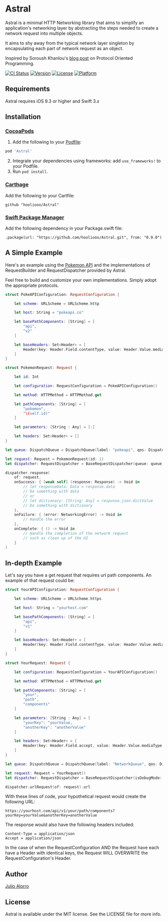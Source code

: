# Astral
Astral is a minimal HTTP Networking library that aims to simplify an application's networking layer by abstracting
the steps needed to create a network request into multiple objects.

It aims to shy away from the typical network layer singleton by encapsulating each part of network request as an object.

Inspired by Soroush Khanlou's [blog post](http://khanlou.com/2016/05/protocol-oriented-programming/) on Protocol Oriented 
Programming.

[![CI Status](http://img.shields.io/travis/hooliooo/Astral.svg?style=flat)](https://travis-ci.org/hooliooo/Astral)
[![Version](https://img.shields.io/cocoapods/v/Astral.svg?style=flat)](http://cocoapods.org/pods/Astral)
[![License](https://img.shields.io/cocoapods/l/Astral.svg?style=flat)](http://cocoapods.org/pods/Astral)
[![Platform](https://img.shields.io/cocoapods/p/Astral.svg?style=flat)](http://cocoapods.org/pods/Astral)

## Requirements

Astral requires iOS 9.3 or higher and Swift 3.x

## Installation
### [CocoaPods](http://cocoapods.org/)

1. Add the following to your [Podfile](http://guides.cocoapods.org/using/the-podfile.html):

```ruby
pod 'Astral'
```
2. Integrate your dependencies using frameworks: add `use_frameworks!` to your Podfile. 
3. Run `pod install`.

### [Carthage](https://github.com/Carthage/Carthage)

Add the following to your Cartfile:
```
github "hooliooo/Astral"
```

### [Swift Package Manager](https://swift.org/package-manager/)

Add the following  dependency in your Package.swift file:
```
.package(url: "https://github.com/hooliooo/Astral.git", from: "0.9.0")
```

## A Simple Example
Here's an example using the [Pokemon API](http://pokeapi.co) and the implementations of RequestBuilder and RequestDispatcher
provided by Astral.

Feel free to build and customize your own implementations. Simply adopt the appropriate protocols.

```swift
struct PokeAPIConfiguration: RequestConfiguration {

    let scheme: URLScheme = URLScheme.http

    let host: String = "pokeapi.co"

    let basePathComponents: [String] = [
        "api",
        "v2"
    ]

    let baseHeaders: Set<Header> = [
        Header(key: Header.Field.contentType, value: Header.Value.mediaType(MediaType.applicationJSON))
    ]
}
```

```swift
struct PokemonRequest: Request {

    let id: Int

    let configuration: RequestConfiguration = PokeAPIConfiguration()

    let method: HTTPMethod = HTTPMethod.get

    let pathComponents: [String] = [
        "pokemon",
        "\(self.id)"
    ]

    let parameters: [String : Any] = [:]

    let headers: Set<Header> = []
}
```

```swift
let queue: DispatchQueue = DispatchQueue(label: "pokeapi", qos: DispatchQoS.utility, attributes: [DispatchQueue.Attributes.concurrent])

let request: Request = PokemonRequest(id: 1)
let dispatcher: RequestDispatcher = BaseRequestDispatcher(queue: queue)

dispatcher.response(
    of: request,
    onSuccess: { [weak self] (response: Response) -> Void in
        // let responseData: Data = response.data
        // Do something with data
        // or
        // let dictionary: [String: Any] = response.json.dictValue
        // Do something with dictionary
    },
    onFailure: { (error: NetworkingError) -> Void in
        // Handle the error
    },
    onComplete: { () -> Void in
        // Handle the completion of the network request
        // such as clean up of the UI
    }
)
```

## In-depth Example
Let's say you have a get request that requires url path components. An example of that request could be:

```swift
struct YourAPIConfiguration: RequestConfiguration {

    let scheme: URLScheme = URLScheme.https

    let host: String = "yourhost.com"

    let basePathComponents: [String] = [
        "api",
        "v1"
    ]

    let baseHeaders: Set<Header> = [
        Header(key: Header.Field.contentType, value: Header.Value.mediaType(MediaType.applicationJSON))
    ]
}
```

```swift
struct YourRequest: Request {

    let configuration: RequestConfiguration = YourAPIConfiguration()

    let method: HTTPMethod = HTTPMethod.get

    let pathComponents: [String] = [
        "your",
        "path",
        "components"
    ]

    let parameters: [String : Any] = [
        "yourKey": "yourValue,
        "anotherKey": "anotherValue"
    ]

    let headers: Set<Header> = [
        Header(key: Header.Field.accept, value: Header.Value.mediaType(MediaType.applicationJSON))
    ]
}
```

```swift
let queue: DispatchQueue = DispatchQueue(label: "NetworkQueue", qos: DispatchQoS.utility, attributes: [DispatchQueue.Attributes.concurrent])

let request: Request = YourRequest()
let dispatcher: RequestDispatcher = BaseRequestDispatcher(isDebugMode: true)

dispatcher.urlRequest(of: request).url
```

With these lines of code, your hypothetical request would create the following URL:

```
https://yourhost.com/api/v1/your/path/components?yourKey=yourValue&anotherKey=anotherValue
```

The response would also have the following headers included:
```
Content-Type = application/json
Accept = application/json
```

In the case of when the RequestConfiguration AND the Request have each have a Header with identical keys, the Request WILL OVERWRITE the RequestConfiguration's Header.



## Author

[Julio Alorro](https://twitter.com/Hooliooo)

## License

Astral is available under the MIT license. See the LICENSE file for more info.
